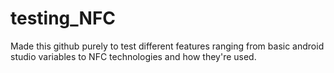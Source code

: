 # testing_NFC
Made this github purely to test different features ranging from basic android studio variables to NFC technologies and how they're used.
